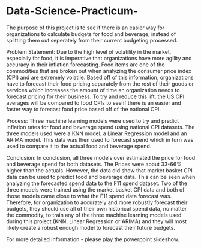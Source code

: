 # Data-Science-Practicum-
The purpose of this project is to see if there is an easier way for organizations to calculate budgets for food and beverage, instead of splitting them out seperately from their current budgeting processed. 

Problem Statement:
 Due to the high level of volatility in the market, especially for food, it is imperative that organizations have more agility and accuracy in their inflation forecasting. Food items are one of the commodities that are broken out when analyzing the consumer price index (CPI) and are extremely volatile. Based off of this information, organizations have to forecast their food pricing separately from the rest of their goods or services which increases the amount of time an organization needs to forecast pricing for their business. To try and reduce this lift, the US CPI averages will be compared to food CPIs to see if there is an easier and faster way to forecast food price based off of the national CPI.

Process:
  Three machine learning models were used to try and predict inflation rates for food and beverage spend using national CPI datasets. The three models used were a KNN model, a Linear Regression model and an ARIMA model. This data was then used to forecast spend which in turn was used to compare it to the actual food and beverage spend.
  
  Conclusion: 
  In conclusion, all three models over estimated the price for food and beverage spend for both datasets. The Prices were about 33-66% higher than the actuals. However, the data did show that market basket CPI data can be used to predict food and beverage data. This can be seen when analyzing the forecasted spend data to the F11 spend dataset. Two of the three models were trained using the market basket CPI data and both of those models came close to what the F11 spend data forecast was. Therefore, for organization to accurately and more robustly forecast their budgets, they should use all of their own historical spend data, no matter the commodity, to train any of the three machine learning models used during this project (KNN, Linear Regression or ARIMA) and they will most likely create a robust enough model to forecast their future budgets. 
  
  For more detailed information - please play the powerpoint slideshow. 
